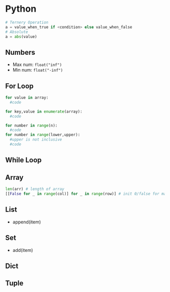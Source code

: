 # Python
```python
# Ternery Operation
a = value_when_true if <condition> else value_when_false
# Absolute
a = abs(value)
```
## Numbers
- Max num: `float("inf")`
- Min num: `float("-inf")`

## For Loop
```python
for value in array:
  #code
```
```python
for key,value in enumerate(array):
  #code
```
```python
for number in range(n):
  #code
for number in range(lower,upper):
  #upper is not inclusive
  #code
```

## While Loop

## Array
```python
len(arr) # length of array
[[False for _ in range(col)] for _ in range(row)] # init 0/false for matrix
```

## List
- append(item)

## Set
- add(item)

## Dict

## Tuple